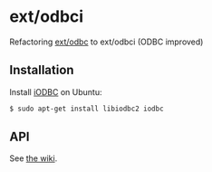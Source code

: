 # ext/odbci

Refactoring [ext/odbc](http://php.net/odbc) to ext/odbci (ODBC improved)

## Installation

Install [iODBC](http://www.iodbc.org/) on Ubuntu:

```bash
$ sudo apt-get install libiodbc2 iodbc
```

## API

See [the wiki](https://github.com/SammyK/php-src-odbci/wiki).
